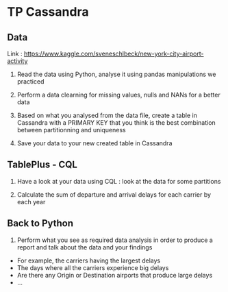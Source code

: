 # TP Cassandra


## Data

Link : https://www.kaggle.com/sveneschlbeck/new-york-city-airport-activity

1. Read the data using Python, analyse it using pandas manipulations we practiced

2. Perform a data clearning for missing values, nulls and NANs for a better data

3. Based on what you analysed from the data file, create a table in Cassandra with a PRIMARY KEY that you think is the best combination between partitionning and uniqueness

4. Save your data to your new created table in Cassandra

## TablePlus - CQL

1. Have a look at your data using CQL : look at the data for some partitions

2. Calculate the sum of departure and arrival delays for each carrier by each year

## Back to Python

1. Perform what you see as required data analysis in order to produce a report and talk about the data and your findings

  - For example, the carriers having the largest delays
  - The days where all the carriers experience big delays
  - Are there any Origin or Destination airports that produce large delays
  - ...